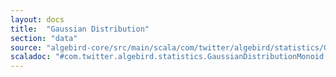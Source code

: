 ```yaml
---
layout: docs
title:  "Gaussian Distribution"
section: "data"
source: "algebird-core/src/main/scala/com/twitter/algebird/statistics/GaussianDistributionMonoid.scala"
scaladoc: "#com.twitter.algebird.statistics.GaussianDistributionMonoid.scala"
---
```

